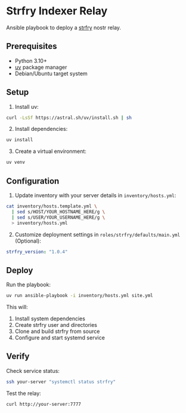 # Strfry Indexer Relay

Ansible playbook to deploy a [strfry](https://github.com/hoytech/strfry) nostr relay.

## Prerequisites

- Python 3.10+
- [uv](https://github.com/astral/uv) package manager
- Debian/Ubuntu target system

## Setup

1. Install uv:
```sh
curl -LsSf https://astral.sh/uv/install.sh | sh
```

2. Install dependencies:
```sh
uv install
```

3. Create a virtual environment:
```sh
uv venv
```

## Configuration

1. Update inventory with your server details in `inventory/hosts.yml`:
```sh
cat inventory/hosts.template.yml \
  | sed s/HOST/YOUR_HOSTNAME_HERE/g \
  | sed s/USER/YOUR_USERNAME_HERE/g \
  > inventory/hosts.yml
```

2. Customize deployment settings in `roles/strfry/defaults/main.yml` (Optional):
```yaml
strfry_version: "1.0.4"
```

## Deploy

Run the playbook:
```sh
uv run ansible-playbook -i inventory/hosts.yml site.yml
```

This will:
1. Install system dependencies
2. Create strfry user and directories
3. Clone and build strfry from source
4. Configure and start systemd service

## Verify

Check service status:
```sh
ssh your-server "systemctl status strfry"
```

Test the relay:
```sh
curl http://your-server:7777
```
